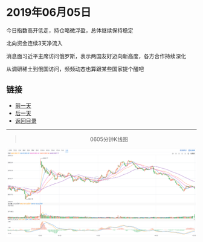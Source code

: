 # 2019年06月05日

今日指数高开低走，持仓略微浮盈，总体继续保持稳定

北向资金连续3天净流入

消息面习近平主席访问俄罗斯，表示两国友好迈向新高度，各方合作持续深化

从调研稀土到俄国访问，频频动态也算跟某些国家提个醒吧



## 链接

- [前一天](https://github.com/gdoggy/investment-diary/blob/master/2019/0604.md)
- [后一天](https://github.com/gdoggy/investment-diary/blob/master/2019/0606.md)
- [返回目录](https://github.com/gdoggy/investment-diary)

------

> <center>0605分钟K线图</center>

![K minute](https://github.com/gdoggy/investment-diary/blob/master/2019/RunChart/0605.png)

